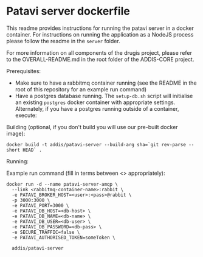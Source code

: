 # Patavi server dockerfile

This readme provides instructions for running the patavi server in a docker container. For instructions on running the application as a NodeJS process please follow the readme in the `server` folder.

For more information on all components of the drugis project, please refer to the OVERALL-README.md in the root folder of the ADDIS-CORE project.

Prerequisites:

- Make sure to have a rabbitmq container running (see the README in the root of this repository for an example run command)
- Have a postgres database running. The `setup-db.sh` script will initialise an existing `postgres` docker container with appropriate settings. Alternately, if you have a postgres running outside of a container, execute:

Building (optional, if you don't build you will use our pre-built docker image):

```
docker build -t addis/patavi-server --build-arg sha=`git rev-parse --short HEAD` .
```

Running:

Example run command (fill in terms between <> appropriately):

```
docker run -d --name patavi-server-amqp \
  --link <rabbitmq-container-name>:rabbit \
  -e PATAVI_BROKER_HOST=<user>:<pass>@rabbit \
  -p 3000:3000 \
  -e PATAVI_PORT=3000 \
  -e PATAVI_DB_HOST=<db-host> \
  -e PATAVI_DB_NAME=<db-name> \
  -e PATAVI_DB_USER=<db-user> \
  -e PATAVI_DB_PASSWORD=<db-pass> \
  -e SECURE_TRAFFIC=false \
  -e PATAVI_AUTHORISED_TOKEN=someToken \

  addis/patavi-server
```
